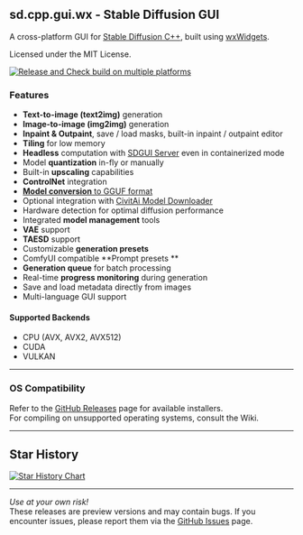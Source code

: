 
## **sd.cpp.gui.wx - Stable Diffusion GUI**

A cross-platform GUI for [Stable Diffusion C++](https://github.com/leejet/stable-diffusion.cpp), built using [wxWidgets](https://www.wxwidgets.org/).

Licensed under the MIT License.

[![Release and Check build on multiple platforms](https://github.com/fszontagh/sd.cpp.gui.wx/actions/workflows/multiplatform.yml/badge.svg?event=push)](https://github.com/fszontagh/sd.cpp.gui.wx/actions/workflows/multiplatform.yml)

### **Features**

-   **Text-to-image (text2img)** generation
-   **Image-to-image (img2img)** generation
-   **Inpaint & Outpaint**, save / load masks, built-in inpaint / outpaint editor
-   **Tiling** for low memory
-   **Headless** computation with [SDGUI Server](https://github.com/fszontagh/sd.cpp.gui.wx/wiki/SD-GUI-Server) even in containerized mode
-   Model **quantization** in-fly or manually
-   Built-in **upscaling** capabilities
-   **ControlNet** integration
-   [**Model conversion** to GGUF format](https://github.com/fszontagh/sd.cpp.gui.wx/wiki/Convert-safetensors-model-into-gguf-(aka.-quantization))
-   Optional integration with [CivitAi Model Downloader](https://github.com/fszontagh/sd.cpp.gui.wx/wiki/CivitAi-Integration)
-   Hardware detection for optimal diffusion performance
-   Integrated **model management** tools
-   **VAE** support
-   **TAESD** support
-   Customizable **generation presets**
-   ComfyUI compatible **Prompt presets **
-   **Generation queue** for batch processing
-   Real-time **progress monitoring** during generation
-   Save and load metadata directly from images
-   Multi-language GUI support

#### **Supported Backends**

-   CPU (AVX, AVX2, AVX512)
-   CUDA
-   VULKAN

----------

### **OS Compatibility**

Refer to the [GitHub Releases](https://github.com/fszontagh/sd.cpp.gui.wx/releases) page for available installers.  
For compiling on unsupported operating systems, consult the Wiki.


---

## Star History

[![Star History Chart](https://api.star-history.com/svg?repos=fszontagh/sd.cpp.gui.wx&type=Date)](https://star-history.com/#fszontagh/sd.cpp.gui.wx&Date)

----------

_Use at your own risk!_  
These releases are preview versions and may contain bugs. If you encounter issues, please report them via the [GitHub Issues](https://github.com/fszontagh/sd.cpp.gui.wx/issues) page.
